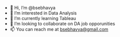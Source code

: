 - 👋 Hi, I’m @bsebhavya
- 👀 I’m interested in Data Analysis
- 🌱 I’m currently learning Tableau
- 💞️ I’m looking to collaborate on DA job opporunities
- 📫 You can reach me at bsebhavya@gmail.com

<!---
bsebhavya/bsebhavya is a ✨ special ✨ repository because its `README.md` (this file) appears on your GitHub profile.
You can click the Preview link to take a look at your changes.
--->


